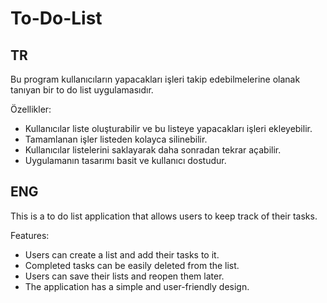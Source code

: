 # To-Do-List
## TR

Bu program kullanıcıların yapacakları işleri takip edebilmelerine olanak tanıyan bir to do list uygulamasıdır.

Özellikler:
- Kullanıcılar liste oluşturabilir ve bu listeye yapacakları işleri ekleyebilir.
- Tamamlanan işler listeden kolayca silinebilir.
- Kullanıcılar listelerini saklayarak daha sonradan tekrar açabilir.
- Uygulamanın tasarımı basit ve kullanıcı dostudur.

## ENG

This is a to do list application that allows users to keep track of their tasks.

Features:
- Users can create a list and add their tasks to it.
- Completed tasks can be easily deleted from the list.
- Users can save their lists and reopen them later.
- The application has a simple and user-friendly design.
